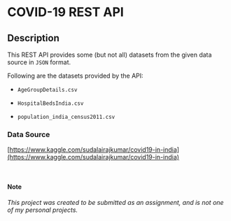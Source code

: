 # COVID-19 REST API

## Description

This REST API provides some (but not all) datasets from the given data source in `JSON` format.

Following are the datasets provided by the API:

-   `AgeGroupDetails.csv`

-   `HospitalBedsIndia.csv`

-   `population_india_census2011.csv`

### Data Source

[https://www.kaggle.com/sudalairajkumar/covid19-in-india](https://www.kaggle.com/sudalairajkumar/covid19-in-india)

<br>

#### Note

_This project was created to be submitted as an assignment, and is not one of my personal projects._
